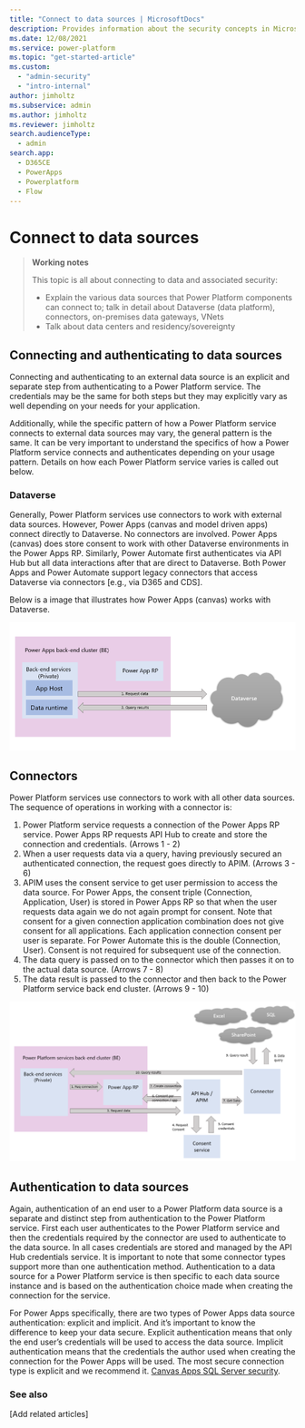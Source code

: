```yaml
---
title: "Connect to data sources | MicrosoftDocs"
description: Provides information about the security concepts in Microsoft Dataverse.
ms.date: 12/08/2021
ms.service: power-platform
ms.topic: "get-started-article"
ms.custom: 
  - "admin-security"
  - "intro-internal"
author: jimholtz
ms.subservice: admin
ms.author: jimholtz
ms.reviewer: jimholtz
search.audienceType: 
  - admin
search.app:
  - D365CE
  - PowerApps
  - Powerplatform
  - Flow
---
```

# Connect to data sources

> **Working notes**
>
> This topic is all about connecting to data and associated security:
>
> - Explain the various data sources that Power Platform components can connect to; talk in detail about Dataverse (data platform), connectors, on-premises data gateways, VNets
> - Talk about data centers and residency/sovereignty

## Connecting and authenticating to data sources

Connecting and authenticating to an external data source is an explicit and separate step from authenticating to a Power Platform service. The credentials may be the same for both steps but they may explicitly vary as well depending on your needs for your application.  

Additionally, while the specific pattern of how a Power Platform service connects to external data sources may vary, the general pattern is the same.  It can be very important to understand the specifics of how a Power Platform service connects and authenticates depending on your usage pattern. Details on how each Power Platform service varies is called out below.

### Dataverse

Generally, Power Platform services use connectors to work with external data sources.  However, Power Apps (canvas and model driven apps) connect directly to Dataverse. No connectors are involved. Power Apps (canvas) does store consent to work with other Dataverse environments in the Power Apps RP.  Similarly, Power Automate first authenticates via API Hub but all data interactions after that are direct to Dataverse.  Both Power Apps and Power Automate support legacy connectors that access Dataverse via connectors [e.g., via D365 and CDS].

Below is a image that illustrates how Power Apps (canvas) works with Dataverse.

![Power Apps connection to Dataverse.](./media/PowerAppToDataverse.png "Diagram showing that Power Apps connects directly to Dataverse.  Power Apps back-end cluster works directly with Dataverse.  No explicit separate connection is made.  Consent to working with other environments is stored in the Power Apps RP.")

## Connectors

Power Platform services use connectors to work with all other data sources. The sequence of operations in working with a connector is:

1. Power Platform service requests a connection of the Power Apps RP service.  Power Apps RP requests API Hub to create and store the connection and credentials. (Arrows 1 - 2)
2. When a user requests data via a query, having previously secured an authenticated connection, the request goes directly to APIM. (Arrows 3 - 6)
3. APIM uses the consent service to get user permission to access the data source.  For Power Apps, the consent triple (Connection, Application, User) is stored in Power Apps RP so that when the user requests data again we do not again prompt for consent. Note that consent for a given connection application combination does not give consent for all applications.  Each application connection consent per user is separate. For Power Automate this is the double (Connection, User).  Consent is not required for subsequent use of the connection.
4. The data query is passed on to the connector which then passes it on to the actual data source. (Arrows 7 - 8)
5. The data result is passed to the connector and then back to the Power Platform service back end cluster. (Arrows 9 - 10)

![Power Platform connector model.](./media/generaldataconnection.png "Power Platform connector model.  Power Platform back end cluster services works with external services such as API Hub/APIM to reach connectors that retrieve data.")

## Authentication to data sources

Again, authentication of an end user to a Power Platform data source is a separate and distinct step from authentication to the Power Platform service. First each user authenticates to the Power Platform service and then the credentials required by the connector are used to authenticate to the data source. In all cases credentials are stored and managed by the API Hub credentials service.  It is important to note that some connector types support more than one authentication method. Authentication to a data source for a Power Platform service is then specific to each data source instance and is based on the authentication choice made when creating the connection for the service.

For Power Apps specifically, there are two types of Power Apps data source authentication: explicit and implicit. And it’s important to know the difference to keep your data secure.  Explicit authentication means that only the end user’s credentials will be used to access the data source. Implicit authentication means that the credentials the author used when creating the connection for the Power Apps will be used. The most secure connection type is explicit and we recommend it. [Canvas Apps SQL Server security](https://docs.microsoft.com/en-us/powerapps/maker/canvas-apps/connections/sql-server-security).

 

### See also

[Add related articles]
